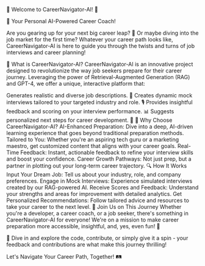 🚀 Welcome to CareerNavigator-AI! 🌟

🤖 Your Personal AI-Powered Career Coach!

Are you gearing up for your next big career leap? 🌉 Or maybe diving into the job market for the first time? Whatever your career path looks like, CareerNavigator-AI is here to guide you through the twists and turns of job interviews and career planning!

🎯 What is CareerNavigator-AI?
CareerNavigator-AI is an innovative project designed to revolutionize the way job seekers prepare for their career journey. Leveraging the power of Retrieval-Augmented Generation (RAG) and GPT-4, we offer a unique, interactive platform that:

Generates realistic and diverse job descriptions. 📝
Creates dynamic mock interviews tailored to your targeted industry and role. 🎙️
Provides insightful feedback and scoring on your interview performance. 📊
Suggests personalized next steps for career development. 👣
🌈 Why Choose CareerNavigator-AI?
AI-Enhanced Preparation: Dive into a deep, AI-driven learning experience that goes beyond traditional preparation methods.
Tailored to You: Whether you're an aspiring tech guru or a marketing maestro, get customized content that aligns with your career goals.
Real-Time Feedback: Instant, actionable feedback to refine your interview skills and boost your confidence.
Career Growth Pathways: Not just prep, but a partner in plotting out your long-term career trajectory.
🔍 How It Works
Input Your Dream Job: Tell us about your industry, role, and company preferences.
Engage in Mock Interviews: Experience simulated interviews created by our RAG-powered AI.
Receive Scores and Feedback: Understand your strengths and areas for improvement with detailed analytics.
Get Personalized Recommendations: Follow tailored advice and resources to take your career to the next level.
🌟 Join Us on This Journey
Whether you're a developer, a career coach, or a job seeker, there's something in CareerNavigator-AI for everyone! We're on a mission to make career preparation more accessible, insightful, and, yes, even fun! 🎉

🔗 Dive in and explore the code, contribute, or simply give it a spin - your feedback and contributions are what make this journey thrilling!

Let's Navigate Your Career Path, Together! 🛤️
